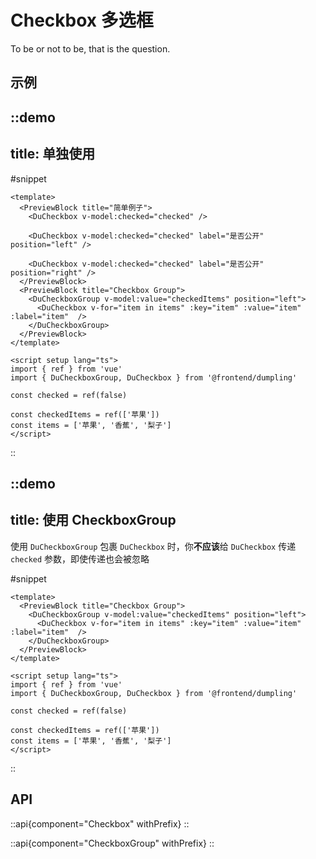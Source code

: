 # Checkbox 多选框

To be or not to be, that is the question.

## 示例

::demo
---
title: 单独使用
---
#snippet
```vue
<template>
  <PreviewBlock title="简单例子">
    <DuCheckbox v-model:checked="checked" />

    <DuCheckbox v-model:checked="checked" label="是否公开" position="left" />

    <DuCheckbox v-model:checked="checked" label="是否公开" position="right" />
  </PreviewBlock>
  <PreviewBlock title="Checkbox Group">
    <DuCheckboxGroup v-model:value="checkedItems" position="left">
      <DuCheckbox v-for="item in items" :key="item" :value="item" :label="item"  />
    </DuCheckboxGroup>
  </PreviewBlock>
</template>

<script setup lang="ts">
import { ref } from 'vue'
import { DuCheckboxGroup, DuCheckbox } from '@frontend/dumpling'

const checked = ref(false)

const checkedItems = ref(['苹果'])
const items = ['苹果', '香蕉', '梨子']
</script>
```
::

::demo
---
title: 使用 CheckboxGroup
---
使用 `DuCheckboxGroup` 包裹 `DuCheckbox` 时，你**不应该**给 `DuCheckbox` 传递 `checked` 参数，即使传递也会被忽略

#snippet
```vue
<template>
  <PreviewBlock title="Checkbox Group">
    <DuCheckboxGroup v-model:value="checkedItems" position="left">
      <DuCheckbox v-for="item in items" :key="item" :value="item" :label="item"  />
    </DuCheckboxGroup>
  </PreviewBlock>
</template>

<script setup lang="ts">
import { ref } from 'vue'
import { DuCheckboxGroup, DuCheckbox } from '@frontend/dumpling'

const checked = ref(false)

const checkedItems = ref(['苹果'])
const items = ['苹果', '香蕉', '梨子']
</script>
```
::

## API

::api{component="Checkbox" withPrefix}
::

::api{component="CheckboxGroup" withPrefix}
::

